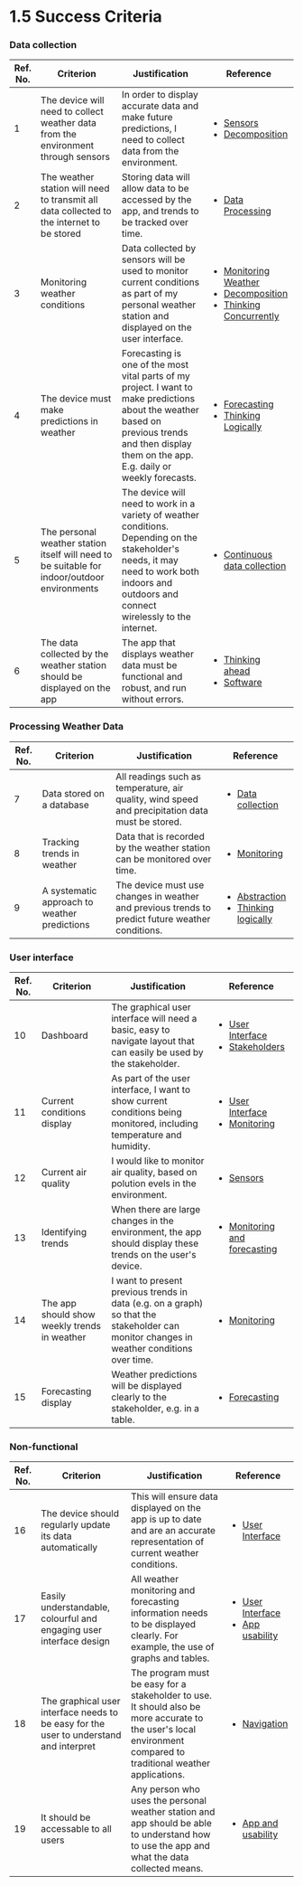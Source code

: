 # 1.5 Success Criteria

### Data collection

| Ref. No. | Criterion                                                                                    | Justification                                                                                                                                                                                     | Reference                                                                                                                                                                                                                                                                                                           |
| -------- | -------------------------------------------------------------------------------------------- | ------------------------------------------------------------------------------------------------------------------------------------------------------------------------------------------------- | ------------------------------------------------------------------------------------------------------------------------------------------------------------------------------------------------------------------------------------------------------------------------------------------------------------------- |
| 1        | The device will need to collect weather data from the environment through sensors            | In order to display accurate data and make future predictions, I need to collect data from the environment.                                                                                       | <ul><li><a href="1.4a-features-of-the-proposed-solution.md#sensors">Sensors</a></li><li><a href="1.4b-computational-methods.md#thinking-procedurally-and-decomposition">Decomposition</a></li></ul>                                                                                                                 |
| 2        | The weather station will need to transmit all data collected to the internet to be stored    | Storing data will allow data to be accessed by the app, and trends to be tracked over time.                                                                                                       | <ul><li><a href="1.4a-features-of-the-proposed-solution.md#data-collection">Data Processing</a></li></ul>                                                                                                                                                                                                           |
| 3        | Monitoring weather conditions                                                                | Data collected by sensors will be used to monitor current conditions as part of my personal weather station and displayed on the user interface.                                                  | <ul><li><a href="1.4a-features-of-the-proposed-solution.md#monitoring">Monitoring Weather</a> </li><li><a href="1.4b-computational-methods.md#thinking-procedurally-and-decomposition">Decomposition</a> </li><li><a href="1.4b-computational-methods.md#thinking-concurrently">Thinking Concurrently</a></li></ul> |
| 4        | The device must make predictions in weather                                                  | Forecasting is one of the most vital parts of my project. I want to make predictions about the weather based on previous trends and then display them on the app. E.g. daily or weekly forecasts. | <ul><li><a href="1.4a-features-of-the-proposed-solution.md#forecasting">Forecasting</a></li><li><a href="1.4b-computational-methods.md#thinking-logically">Thinking Logically</a></li></ul>                                                                                                                         |
| 5        | The personal weather station itself will need to be suitable for indoor/outdoor environments | The device will need to work in a variety of weather conditions. Depending on the stakeholder's needs, it may need to work both indoors and outdoors and connect wirelessly to the internet.      | <ul><li><a href="1.4a-features-of-the-proposed-solution.md#continuous-data-collection">Continuous data collection</a></li></ul>                                                                                                                                                                                     |
| 6        | The data collected by the weather station should be displayed on the app                     | The app that displays weather data must be  functional and robust, and run without errors.                                                                                                        | <ul><li><a href="1.4b-computational-methods.md#thinking-ahead">Thinking ahead</a></li><li><a href="1.4a-features-of-the-proposed-solution.md#software">Software</a></li></ul>                                                                                                                                       |



### Processing Weather Data

| Ref. No. | Criterion                                    | Justification                                                                                    | Reference                                                                                                                                                                                                 |
| -------- | -------------------------------------------- | ------------------------------------------------------------------------------------------------ | --------------------------------------------------------------------------------------------------------------------------------------------------------------------------------------------------------- |
| 7        | Data stored on a database                    | All readings such as temperature, air quality, wind speed and precipitation data must be stored. | <ul><li><a href="1.4a-features-of-the-proposed-solution.md#data-collection">Data collection</a></li></ul>                                                                                                 |
| 8        | Tracking trends in weather                   | Data that is recorded by the weather station can be monitored over time.                         | <ul><li><a href="1.4a-features-of-the-proposed-solution.md#monitoring">Monitoring</a></li></ul>                                                                                                           |
| 9        | A systematic approach to weather predictions | The device must use changes in weather and previous trends to predict future weather conditions. | <ul><li><a href="1.4b-computational-methods.md#thinking-abstractly-and-visualisation">Abstraction</a></li><li><a href="1.4b-computational-methods.md#thinking-logically">Thinking logically</a></li></ul> |

### User interface

| Ref. No. | Criterion                                    | Justification                                                                                                                            | Reference                                                                                                                                                                                     |
| -------- | -------------------------------------------- | ---------------------------------------------------------------------------------------------------------------------------------------- | --------------------------------------------------------------------------------------------------------------------------------------------------------------------------------------------- |
| 10       | Dashboard                                    | The graphical user interface will need a basic, easy to navigate layout that can easily be used by the stakeholder.                      | <ul><li><a href="1.4a-features-of-the-proposed-solution.md#user-interface">User Interface</a> </li><li><a href="1.2-stakeholders.md">Stakeholders</a></li></ul>                               |
| 11       | Current conditions display                   | As part of the user interface, I want to show current conditions being monitored, including temperature and humidity.                    | <ul><li><a href="1.4a-features-of-the-proposed-solution.md#user-interface">User Interface</a></li><li><a href="1.4a-features-of-the-proposed-solution.md#monitoring">Monitoring</a></li></ul> |
| 12       | Current air quality                          | I would like to monitor air quality, based on polution evels in the environment.                                                         | <ul><li><a href="1.4a-features-of-the-proposed-solution.md#sensors">Sensors</a></li></ul>                                                                                                     |
| 13       | Identifying trends                           | When there are large changes in the environment, the app should display these trends on the user's device.                               | <p></p><ul><li><a href="1.3-research-the-problem.md#monitoring-and-forecasting">Monitoring and forecasting</a></li></ul>                                                                      |
| 14       | The app should show weekly trends in weather | I want to present previous trends in data (e.g. on a graph) so that the stakeholder can monitor changes in weather conditions over time. | <ul><li><a href="1.4a-features-of-the-proposed-solution.md#monitoring">Monitoring</a></li></ul>                                                                                               |
| 15       | Forecasting display                          | Weather predictions will be displayed clearly to the stakeholder, e.g. in a table.                                                       | <ul><li><a href="1.4a-features-of-the-proposed-solution.md#forecasting">Forecasting</a></li></ul>                                                                                             |

### Non-functional

| Ref. No. | Criterion                                                                              | Justification                                                                                                                                                    | Reference                                                                                                                                                                                 |
| -------- | -------------------------------------------------------------------------------------- | ---------------------------------------------------------------------------------------------------------------------------------------------------------------- | ----------------------------------------------------------------------------------------------------------------------------------------------------------------------------------------- |
| 16       | The device should regularly update its data automatically                              | This will ensure data displayed on the app is up to date and are an accurate representation of current weather conditions.                                       | <ul><li><a href="1.4a-features-of-the-proposed-solution.md#user-interface">User Interface</a></li></ul>                                                                                   |
| 17       | Easily understandable, colourful and engaging user interface design                    | All weather monitoring and forecasting information needs to be displayed clearly. For example, the use of graphs and tables.                                     | <ul><li><a href="1.4a-features-of-the-proposed-solution.md#user-interface">User Interface</a></li><li><a href="1.3-research-the-problem.md#app-and-usability">App usability</a></li></ul> |
| 18       | The graphical user interface needs to be easy for the user to understand and interpret | The program must be easy for a stakeholder to use. It should also be more accurate to the user's local environment compared to traditional weather applications. | <ul><li><a href="1.3-research-the-problem.md#usability-1">Navigation</a></li></ul>                                                                                                        |
| 19       | It should be accessable to all users                                                   | Any person who uses the personal weather station and app should be able to understand how to use the app and what the data collected means.                      | <ul><li><a href="1.3-research-the-problem.md#app-and-usability">App and usability</a></li></ul>                                                                                           |
